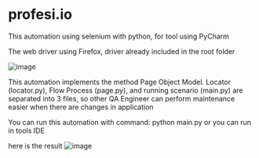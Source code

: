 # profesi.io
This automation using selenium with python, for tool using PyCharm

The web driver using Firefox, driver already included in the root folder

![image](https://user-images.githubusercontent.com/7620146/170876813-a9a61d90-733a-4b8b-8741-e3de0c7d6d0f.png)


This automation implements the method Page Object Model. 
Locator (locator.py), Flow Process (page.py), and running scenario (main.py) are separated into 3 files, 
so other QA Engineer can perform maintenance easier when there are changes in application

You can run this automation with command: 
python main.py
or you can run in tools IDE

here is the result
![image](https://user-images.githubusercontent.com/7620146/170876690-2cb3c93c-42dd-4c75-a3a7-c1e6fe22f0a0.png)
